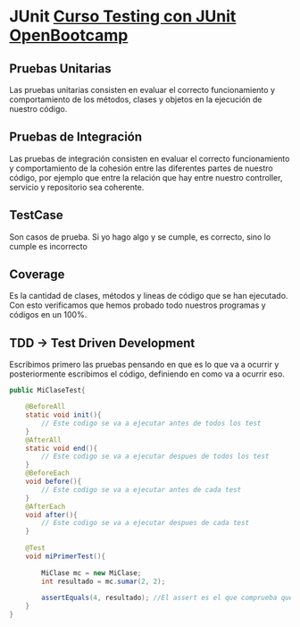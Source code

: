 # JUnit [Curso Testing con JUnit OpenBootcamp](https://www.youtube.com/playlist?list=PLkVpKYNT_U9fG0qEEXIvT9nJrMPZK6ORn)

## Pruebas Unitarias
Las pruebas unitarias consisten en evaluar el correcto funcionamiento y comportamiento de los métodos, clases y objetos en la ejecución de nuestro código.
## Pruebas de Integración 
Las pruebas de integración consisten en evaluar el correcto funcionamiento y comportamiento de la cohesión entre las diferentes partes de nuestro código, por ejemplo que entre la relación que hay entre nuestro controller, servicio y repositorio sea coherente. 

## TestCase
Son casos de prueba. Si yo hago algo y se cumple, es correcto, sino lo cumple es incorrecto

## Coverage
Es la cantidad de clases, métodos y lineas de código que se han ejecutado. Con esto verificamos que hemos probado todo nuestros programas y códigos en un 100%.

## **TDD** -> **T**est **D**riven **D**evelopment
Escribimos primero las pruebas pensando en que es lo que va a ocurrir y posteriormente escribimos el código, definiendo en como va a ocurrir eso.


```java 
public MiClaseTest{

	@BeforeAll
	static void init(){
		// Este codigo se va a ejecutar antes de todos los test
	}
	@AfterAll
	static void end(){
		// Este codigo se va a ejecutar despues de todos los test
	}
	@BeforeEach
	void before(){
		// Este codigo se va a ejecutar antes de cada test
	}
	@AfterEach
	void after(){
		// Este codigo se va a ejecutar despues de cada test
	}
	
	@Test
	void miPrimerTest(){
		
		MiClase mc = new MiClase;
		int resultado = mc.sumar(2, 2);
		
		assertEquals(4, resultado); //El assert es el que comprueba que lo que estoy obteniendo sea igual a lo que se espera como resultado
	}
}
```